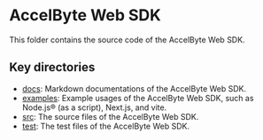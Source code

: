 # AccelByte Web SDK

This folder contains the source code of the AccelByte Web SDK.

## Key directories

- [docs](./docs): Markdown documentations of the AccelByte Web SDK.
- [examples](./examples): Example usages of the AccelByte Web SDK, such as Node.js® (as a script), Next.js, and vite.
- [src](./src): The source files of the AccelByte Web SDK.
- [test](./test): The test files of the AccelByte Web SDK.
